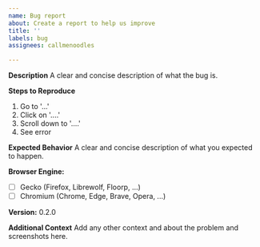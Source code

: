 ```yaml
---
name: Bug report
about: Create a report to help us improve
title: ''
labels: bug
assignees: callmenoodles

---
```


**Description**
A clear and concise description of what the bug is.

**Steps to Reproduce**
1. Go to '...'
2. Click on '....'
3. Scroll down to '....'
4. See error

**Expected Behavior**
A clear and concise description of what you expected to happen.

**Browser Engine:**
- [ ] Gecko (Firefox, Librewolf, Floorp, ...)
- [ ] Chromium (Chrome, Edge, Brave, Opera, ...)

**Version:**
0.2.0

**Additional Context**
Add any other context and about the problem and screenshots here.
